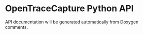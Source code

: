 # OpenTraceCapture Python API

API documentation will be generated automatically from Doxygen comments.

